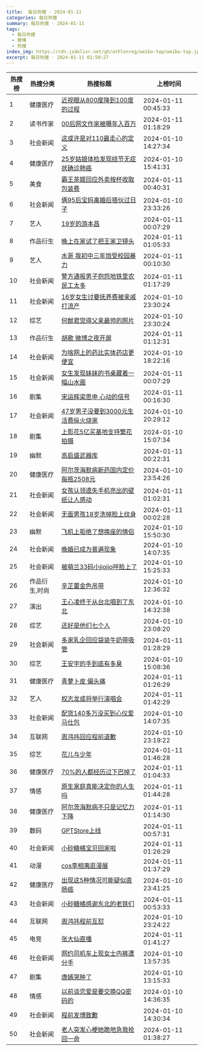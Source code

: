 ```yaml
---
title:  每日热搜 - 2024-01-11
categories: 每日热搜
summary: 每日热搜 - 2024-01-11
tags:
  - 每日热搜
  - 微博
  - 热搜
index_img: https://cdn.jsdelivr.net/gh/athlonreg/weibo-top/weibo-top.jpeg
excerpt: 每日热搜 - 2024-01-11 01:50:27
---
```


| 热搜榜 | 热搜分类 | 热搜标题 | 上榜时间 |
| --- | --- | --- | --- |
| 1 | 健康医疗 | [近视眼从800度降到100度的过程](https://s.weibo.com/weibo%3Fq%3D%2523%E8%BF%91%E8%A7%86%E7%9C%BC%E4%BB%8E800%E5%BA%A6%E9%99%8D%E5%88%B0100%E5%BA%A6%E7%9A%84%E8%BF%87%E7%A8%8B%2523) | 2024-01-11 00:45:33 | 
| 2 | 读书作家 | [00后网文作家被曝年入百万](https://s.weibo.com/weibo%3Fq%3D%252300%E5%90%8E%E7%BD%91%E6%96%87%E4%BD%9C%E5%AE%B6%E8%A2%AB%E6%9B%9D%E5%B9%B4%E5%85%A5%E7%99%BE%E4%B8%87%2523) | 2024-01-11 01:18:29 | 
| 3 | 社会新闻 | [这或许是对110最走心的定义](https://s.weibo.com/weibo%3Fq%3D%2523%E8%BF%99%E6%88%96%E8%AE%B8%E6%98%AF%E5%AF%B9110%E6%9C%80%E8%B5%B0%E5%BF%83%E7%9A%84%E5%AE%9A%E4%B9%89%2523) | 2024-01-10 14:27:34 | 
| 4 | 健康医疗 | [25岁姑娘体检发现结节无症状确诊肺癌](https://s.weibo.com/weibo%3Fq%3D%252325%E5%B2%81%E5%A7%91%E5%A8%98%E4%BD%93%E6%A3%80%E5%8F%91%E7%8E%B0%E7%BB%93%E8%8A%82%E6%97%A0%E7%97%87%E7%8A%B6%E7%A1%AE%E8%AF%8A%E8%82%BA%E7%99%8C%2523) | 2024-01-10 15:41:31 | 
| 5 | 美食 | [霸王茶姬回应外卖按杯收取包装费](https://s.weibo.com/weibo%3Fq%3D%2523%E9%9C%B8%E7%8E%8B%E8%8C%B6%E5%A7%AC%E5%9B%9E%E5%BA%94%E5%A4%96%E5%8D%96%E6%8C%89%E6%9D%AF%E6%94%B6%E5%8F%96%E5%8C%85%E8%A3%85%E8%B4%B9%2523) | 2024-01-11 00:40:31 | 
| 6 | 社会新闻 | [俩95后宝妈离婚后搭伙过日子](https://s.weibo.com/weibo%3Fq%3D%2523%E4%BF%A995%E5%90%8E%E5%AE%9D%E5%A6%88%E7%A6%BB%E5%A9%9A%E5%90%8E%E6%90%AD%E4%BC%99%E8%BF%87%E6%97%A5%E5%AD%90%2523) | 2024-01-10 23:33:26 | 
| 7 | 艺人 | [19岁的游本昌](https://s.weibo.com/weibo%3Fq%3D%252319%E5%B2%81%E7%9A%84%E6%B8%B8%E6%9C%AC%E6%98%8C%2523) | 2024-01-11 00:07:29 | 
| 8 | 作品衍生 | [晚上在家试了把王家卫镜头](https://s.weibo.com/weibo%3Fq%3D%2523%E6%99%9A%E4%B8%8A%E5%9C%A8%E5%AE%B6%E8%AF%95%E4%BA%86%E6%8A%8A%E7%8E%8B%E5%AE%B6%E5%8D%AB%E9%95%9C%E5%A4%B4%2523) | 2024-01-11 01:05:33 | 
| 9 | 艺人 | [水哥 我初中三年饱受校园暴力](https://s.weibo.com/weibo%3Fq%3D%2523%E6%B0%B4%E5%93%A5%20%E6%88%91%E5%88%9D%E4%B8%AD%E4%B8%89%E5%B9%B4%E9%A5%B1%E5%8F%97%E6%A0%A1%E5%9B%AD%E6%9A%B4%E5%8A%9B%2523) | 2024-01-11 00:10:30 | 
| 10 | 社会新闻 | [警方通报男子抱怨地铁里农民工太多](https://s.weibo.com/weibo%3Fq%3D%2523%E8%AD%A6%E6%96%B9%E9%80%9A%E6%8A%A5%E7%94%B7%E5%AD%90%E6%8A%B1%E6%80%A8%E5%9C%B0%E9%93%81%E9%87%8C%E5%86%9C%E6%B0%91%E5%B7%A5%E5%A4%AA%E5%A4%9A%2523) | 2024-01-11 01:17:29 | 
| 11 | 社会新闻 | [16岁女生讨要抚养费被亲戚打流产](https://s.weibo.com/weibo%3Fq%3D%252316%E5%B2%81%E5%A5%B3%E7%94%9F%E8%AE%A8%E8%A6%81%E6%8A%9A%E5%85%BB%E8%B4%B9%E8%A2%AB%E4%BA%B2%E6%88%9A%E6%89%93%E6%B5%81%E4%BA%A7%2523) | 2024-01-10 23:30:24 | 
| 12 | 综艺 | [何猷君觉得父亲最帅的照片](https://s.weibo.com/weibo%3Fq%3D%2523%E4%BD%95%E7%8C%B7%E5%90%9B%E8%A7%89%E5%BE%97%E7%88%B6%E4%BA%B2%E6%9C%80%E5%B8%85%E7%9A%84%E7%85%A7%E7%89%87%2523) | 2024-01-10 23:30:24 | 
| 13 | 作品衍生 | [胡歌 微博之夜开屏](https://s.weibo.com/weibo%3Fq%3D%2523%E8%83%A1%E6%AD%8C%20%E5%BE%AE%E5%8D%9A%E4%B9%8B%E5%A4%9C%E5%BC%80%E5%B1%8F%2523) | 2024-01-11 01:12:31 | 
| 14 | 社会新闻 | [为啥网上的药比实体药店更便宜](https://s.weibo.com/weibo%3Fq%3D%2523%E4%B8%BA%E5%95%A5%E7%BD%91%E4%B8%8A%E7%9A%84%E8%8D%AF%E6%AF%94%E5%AE%9E%E4%BD%93%E8%8D%AF%E5%BA%97%E6%9B%B4%E4%BE%BF%E5%AE%9C%2523) | 2024-01-10 18:22:16 | 
| 15 | 社会新闻 | [女生发现妹妹的书桌藏着一幅山水画](https://s.weibo.com/weibo%3Fq%3D%2523%E5%A5%B3%E7%94%9F%E5%8F%91%E7%8E%B0%E5%A6%B9%E5%A6%B9%E7%9A%84%E4%B9%A6%E6%A1%8C%E8%97%8F%E7%9D%80%E4%B8%80%E5%B9%85%E5%B1%B1%E6%B0%B4%E7%94%BB%2523) | 2024-01-11 00:07:29 | 
| 16 | 剧集 | [宋运辉梁思申 心动的信号](https://s.weibo.com/weibo%3Fq%3D%2523%E5%AE%8B%E8%BF%90%E8%BE%89%E6%A2%81%E6%80%9D%E7%94%B3%20%E5%BF%83%E5%8A%A8%E7%9A%84%E4%BF%A1%E5%8F%B7%2523) | 2024-01-11 00:16:30 | 
| 17 | 社会新闻 | [47岁男子没要到3000元生活费纵火烧家](https://s.weibo.com/weibo%3Fq%3D%252347%E5%B2%81%E7%94%B7%E5%AD%90%E6%B2%A1%E8%A6%81%E5%88%B03000%E5%85%83%E7%94%9F%E6%B4%BB%E8%B4%B9%E7%BA%B5%E7%81%AB%E7%83%A7%E5%AE%B6%2523) | 2024-01-10 20:29:12 | 
| 18 | 剧集 | [上影花5亿买基地支持繁花拍摄](https://s.weibo.com/weibo%3Fq%3D%2523%E4%B8%8A%E5%BD%B1%E8%8A%B15%E4%BA%BF%E4%B9%B0%E5%9F%BA%E5%9C%B0%E6%94%AF%E6%8C%81%E7%B9%81%E8%8A%B1%E6%8B%8D%E6%91%84%2523) | 2024-01-10 15:07:34 | 
| 19 | 幽默 | [高启盛武器库](https://s.weibo.com/weibo%3Fq%3D%2523%E9%AB%98%E5%90%AF%E7%9B%9B%E6%AD%A6%E5%99%A8%E5%BA%93%2523) | 2024-01-11 00:22:31 | 
| 20 | 健康医疗 | [阿尔茨海默病新药国内定价每瓶2508元](https://s.weibo.com/weibo%3Fq%3D%2523%E9%98%BF%E5%B0%94%E8%8C%A8%E6%B5%B7%E9%BB%98%E7%97%85%E6%96%B0%E8%8D%AF%E5%9B%BD%E5%86%85%E5%AE%9A%E4%BB%B7%E6%AF%8F%E7%93%B62508%E5%85%83%2523) | 2024-01-10 23:54:26 | 
| 21 | 社会新闻 | [女孩认领遗失手机亮出的壁纸让人感动](https://s.weibo.com/weibo%3Fq%3D%2523%E5%A5%B3%E5%AD%A9%E8%AE%A4%E9%A2%86%E9%81%97%E5%A4%B1%E6%89%8B%E6%9C%BA%E4%BA%AE%E5%87%BA%E7%9A%84%E5%A3%81%E7%BA%B8%E8%AE%A9%E4%BA%BA%E6%84%9F%E5%8A%A8%2523) | 2024-01-11 01:02:31 | 
| 22 | 社会新闻 | [无面男孩18岁洗掉脸上纹身](https://s.weibo.com/weibo%3Fq%3D%2523%E6%97%A0%E9%9D%A2%E7%94%B7%E5%AD%A918%E5%B2%81%E6%B4%97%E6%8E%89%E8%84%B8%E4%B8%8A%E7%BA%B9%E8%BA%AB%2523) | 2024-01-11 00:02:28 | 
| 23 | 幽默 | [飞机上拒绝了想换座的情侣](https://s.weibo.com/weibo%3Fq%3D%2523%E9%A3%9E%E6%9C%BA%E4%B8%8A%E6%8B%92%E7%BB%9D%E4%BA%86%E6%83%B3%E6%8D%A2%E5%BA%A7%E7%9A%84%E6%83%85%E4%BE%A3%2523) | 2024-01-10 15:50:30 | 
| 24 | 社会新闻 | [晚婚已成为普遍现象](https://s.weibo.com/weibo%3Fq%3D%2523%E6%99%9A%E5%A9%9A%E5%B7%B2%E6%88%90%E4%B8%BA%E6%99%AE%E9%81%8D%E7%8E%B0%E8%B1%A1%2523) | 2024-01-10 14:07:35 | 
| 25 | 社会新闻 | [被萌兰33码小jiojio呼脸上了](https://s.weibo.com/weibo%3Fq%3D%2523%E8%A2%AB%E8%90%8C%E5%85%B033%E7%A0%81%E5%B0%8Fjiojio%E5%91%BC%E8%84%B8%E4%B8%8A%E4%BA%86%2523) | 2024-01-10 15:25:33 | 
| 26 | 作品衍生,时尚 | [辛芷蕾金色吊带](https://s.weibo.com/weibo%3Fq%3D%2523%E8%BE%9B%E8%8A%B7%E8%95%BE%E9%87%91%E8%89%B2%E5%90%8A%E5%B8%A6%2523) | 2024-01-10 12:36:32 | 
| 27 | 演出 | [王心凌终于从台北唱到了东北](https://s.weibo.com/weibo%3Fq%3D%2523%E7%8E%8B%E5%BF%83%E5%87%8C%E7%BB%88%E4%BA%8E%E4%BB%8E%E5%8F%B0%E5%8C%97%E5%94%B1%E5%88%B0%E4%BA%86%E4%B8%9C%E5%8C%97%2523) | 2024-01-10 14:32:38 | 
| 28 | 综艺 | [还好是他们七个人](https://s.weibo.com/weibo%3Fq%3D%2523%E8%BF%98%E5%A5%BD%E6%98%AF%E4%BB%96%E4%BB%AC%E4%B8%83%E4%B8%AA%E4%BA%BA%2523) | 2024-01-10 23:08:20 | 
| 29 | 社会新闻 | [多家乳企回应袋装牛奶带吸管](https://s.weibo.com/weibo%3Fq%3D%2523%E5%A4%9A%E5%AE%B6%E4%B9%B3%E4%BC%81%E5%9B%9E%E5%BA%94%E8%A2%8B%E8%A3%85%E7%89%9B%E5%A5%B6%E5%B8%A6%E5%90%B8%E7%AE%A1%2523) | 2024-01-11 01:28:29 | 
| 30 | 综艺 | [王安宇的手到底有多臭](https://s.weibo.com/weibo%3Fq%3D%2523%E7%8E%8B%E5%AE%89%E5%AE%87%E7%9A%84%E6%89%8B%E5%88%B0%E5%BA%95%E6%9C%89%E5%A4%9A%E8%87%AD%2523) | 2024-01-10 15:08:36 | 
| 31 | 健康医疗 | [青萝卜皮 偏头痛](https://s.weibo.com/weibo%3Fq%3D%2523%E9%9D%92%E8%90%9D%E5%8D%9C%E7%9A%AE%20%E5%81%8F%E5%A4%B4%E7%97%9B%2523) | 2024-01-11 01:26:29 | 
| 32 | 艺人 | [权志龙或将举行演唱会](https://s.weibo.com/weibo%3Fq%3D%2523%E6%9D%83%E5%BF%97%E9%BE%99%E6%88%96%E5%B0%86%E4%B8%BE%E8%A1%8C%E6%BC%94%E5%94%B1%E4%BC%9A%2523) | 2024-01-11 01:42:29 | 
| 33 | 社会新闻 | [配货140多万没买到心仪爱马仕包](https://s.weibo.com/weibo%3Fq%3D%2523%E9%85%8D%E8%B4%A7140%E5%A4%9A%E4%B8%87%E6%B2%A1%E4%B9%B0%E5%88%B0%E5%BF%83%E4%BB%AA%E7%88%B1%E9%A9%AC%E4%BB%95%E5%8C%85%2523) | 2024-01-10 14:07:35 | 
| 34 | 互联网 | [周鸿祎回应程前道歉](https://s.weibo.com/weibo%3Fq%3D%2523%E5%91%A8%E9%B8%BF%E7%A5%8E%E5%9B%9E%E5%BA%94%E7%A8%8B%E5%89%8D%E9%81%93%E6%AD%89%2523) | 2024-01-10 23:19:22 | 
| 35 | 综艺 | [花儿与少年](https://s.weibo.com/weibo%3Fq%3D%2523%E8%8A%B1%E5%84%BF%E4%B8%8E%E5%B0%91%E5%B9%B4%2523) | 2024-01-11 01:46:28 | 
| 36 | 健康医疗 | [70%的人都经历过下巴掉了](https://s.weibo.com/weibo%3Fq%3D%252370%25%E7%9A%84%E4%BA%BA%E9%83%BD%E7%BB%8F%E5%8E%86%E8%BF%87%E4%B8%8B%E5%B7%B4%E6%8E%89%E4%BA%86%2523) | 2024-01-11 01:04:33 | 
| 37 | 情感 | [原生家庭真能决定你的人生吗](https://s.weibo.com/weibo%3Fq%3D%2523%E5%8E%9F%E7%94%9F%E5%AE%B6%E5%BA%AD%E7%9C%9F%E8%83%BD%E5%86%B3%E5%AE%9A%E4%BD%A0%E7%9A%84%E4%BA%BA%E7%94%9F%E5%90%97%2523) | 2024-01-11 01:44:28 | 
| 38 | 健康医疗 | [阿尔茨海默病不只是记忆力下降](https://s.weibo.com/weibo%3Fq%3D%2523%E9%98%BF%E5%B0%94%E8%8C%A8%E6%B5%B7%E9%BB%98%E7%97%85%E4%B8%8D%E5%8F%AA%E6%98%AF%E8%AE%B0%E5%BF%86%E5%8A%9B%E4%B8%8B%E9%99%8D%2523) | 2024-01-11 01:14:30 | 
| 39 | 数码 | [GPTStore上线](https://s.weibo.com/weibo%3Fq%3D%2523GPTStore%E4%B8%8A%E7%BA%BF%2523) | 2024-01-11 00:57:31 | 
| 40 | 社会新闻 | [小砂糖橘宝贝回家啦](https://s.weibo.com/weibo%3Fq%3D%2523%E5%B0%8F%E7%A0%82%E7%B3%96%E6%A9%98%E5%AE%9D%E8%B4%9D%E5%9B%9E%E5%AE%B6%E5%95%A6%2523) | 2024-01-11 01:26:29 | 
| 41 | 动漫 | [cos李相夷逛漫展](https://s.weibo.com/weibo%3Fq%3D%2523cos%E6%9D%8E%E7%9B%B8%E5%A4%B7%E9%80%9B%E6%BC%AB%E5%B1%95%2523) | 2024-01-11 01:37:29 | 
| 42 | 健康医疗 | [出现这5种情况可能疑似直肠癌](https://s.weibo.com/weibo%3Fq%3D%2523%E5%87%BA%E7%8E%B0%E8%BF%995%E7%A7%8D%E6%83%85%E5%86%B5%E5%8F%AF%E8%83%BD%E7%96%91%E4%BC%BC%E7%9B%B4%E8%82%A0%E7%99%8C%2523) | 2024-01-10 23:41:25 | 
| 43 | 社会新闻 | [小砂糖橘感谢东北的老铁们](https://s.weibo.com/weibo%3Fq%3D%2523%E5%B0%8F%E7%A0%82%E7%B3%96%E6%A9%98%E6%84%9F%E8%B0%A2%E4%B8%9C%E5%8C%97%E7%9A%84%E8%80%81%E9%93%81%E4%BB%AC%2523) | 2024-01-11 00:53:33 | 
| 44 | 互联网 | [周鸿祎程前互怼](https://s.weibo.com/weibo%3Fq%3D%2523%E5%91%A8%E9%B8%BF%E7%A5%8E%E7%A8%8B%E5%89%8D%E4%BA%92%E6%80%BC%2523) | 2024-01-10 23:24:22 | 
| 45 | 电竞 | [张大仙直播](https://s.weibo.com/weibo%3Fq%3D%2523%E5%BC%A0%E5%A4%A7%E4%BB%99%E7%9B%B4%E6%92%AD%2523) | 2024-01-11 01:41:27 | 
| 46 | 社会新闻 | [网约司机车上现女士内裤遭分手](https://s.weibo.com/weibo%3Fq%3D%2523%E7%BD%91%E7%BA%A6%E5%8F%B8%E6%9C%BA%E8%BD%A6%E4%B8%8A%E7%8E%B0%E5%A5%B3%E5%A3%AB%E5%86%85%E8%A3%A4%E9%81%AD%E5%88%86%E6%89%8B%2523) | 2024-01-10 13:57:35 | 
| 47 | 剧集 | [唐嫣哭肿了](https://s.weibo.com/weibo%3Fq%3D%2523%E5%94%90%E5%AB%A3%E5%93%AD%E8%82%BF%E4%BA%86%2523) | 2024-01-10 13:15:33 | 
| 48 | 情感 | [以前谈恋爱是要交换QQ密码的](https://s.weibo.com/weibo%3Fq%3D%2523%E4%BB%A5%E5%89%8D%E8%B0%88%E6%81%8B%E7%88%B1%E6%98%AF%E8%A6%81%E4%BA%A4%E6%8D%A2QQ%E5%AF%86%E7%A0%81%E7%9A%84%2523) | 2024-01-10 14:36:35 | 
| 49 | 社会新闻 | [程前发博致歉](https://s.weibo.com/weibo%3Fq%3D%2523%E7%A8%8B%E5%89%8D%E5%8F%91%E5%8D%9A%E8%87%B4%E6%AD%89%2523) | 2024-01-10 14:30:34 | 
| 50 | 社会新闻 | [老人突发心梗她跪地急救抢回一命](https://s.weibo.com/weibo%3Fq%3D%2523%E8%80%81%E4%BA%BA%E7%AA%81%E5%8F%91%E5%BF%83%E6%A2%97%E5%A5%B9%E8%B7%AA%E5%9C%B0%E6%80%A5%E6%95%91%E6%8A%A2%E5%9B%9E%E4%B8%80%E5%91%BD%2523) | 2024-01-11 01:38:27 | 
